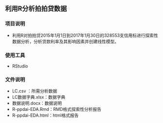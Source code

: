 
##  利用R分析拍拍贷数据

### 项目说明
*
    利用R对拍拍贷2015年1月1日到2017年1月30日的328553支信用标进行探索性数据分析，分析贷款利率及其影响因素并创建线性模型。

### 使用工具
*
    RStudio

### 文件说明
*
    LC.csv ：所需分析数据
*
    LC数据字典.xlsx：数据字典
*
    数据说明.docx：数据说明
*    
    R-ppdai-EDA.Rmd：RMD格式探索性分析报告
*
    R-ppdai-EDA.html：html格式报告
